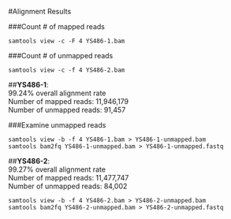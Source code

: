#Alignment Results

###Count # of mapped reads
```
samtools view -c -F 4 YS486-1.bam
```

###Count # of unmapped reads
```
samtools view -c -f 4 YS486-2.bam
```

##__YS486-1__:  
99.24% overall alignment rate  
Number of mapped reads: 11,946,179  
Number of unmapped reads: 91,457

###Examine unmapped reads
```
samtools view -b -f 4 YS486-1.bam > YS486-1-unmapped.bam
samtools bam2fq YS486-1-unmapped.bam > YS486-1-unmapped.fastq
```

##__YS486-2__:  
99.27% overall alignment rate  
Number of mapped reads: 11,477,747  
Number of unmapped reads: 84,002  

```
samtools view -b -f 4 YS486-2.bam > YS486-2-unmapped.bam
samtools bam2fq YS486-2-unmapped.bam > YS486-2-unmapped.fastq
```
